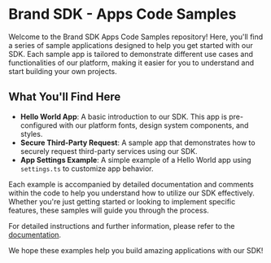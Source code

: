 # Brand SDK - Apps Code Samples

Welcome to the Brand SDK Apps Code Samples repository! Here, you'll find a series of sample applications designed to help you get started with our SDK. Each sample app is tailored to demonstrate different use cases and functionalities of our platform, making it easier for you to understand and start building your own projects.

## What You'll Find Here

-   **Hello World App**: A basic introduction to our SDK. This app is pre-configured with our platform fonts, design system components, and styles.
-   **Secure Third-Party Request**: A sample app that demonstrates how to securely request third-party services using our SDK.
-   **App Settings Example**: A simple example of a Hello World app using `settings.ts` to customize app behavior.

Each example is accompanied by detailed documentation and comments within the code to help you understand how to utilize our SDK effectively. Whether you're just getting started or looking to implement specific features, these samples will guide you through the process.

For detailed instructions and further information, please refer to the [documentation](https://developer.frontify.com/).

We hope these examples help you build amazing applications with our SDK!
